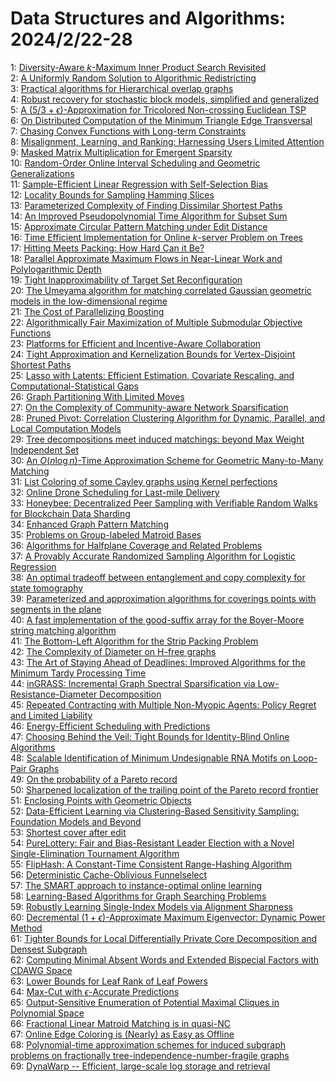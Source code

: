 # Data Structures and Algorithms: 2024/2/22-28  
1: [Diversity-Aware $k$-Maximum Inner Product Search Revisited](https://doi.org/10.48550/arXiv.2402.13858)  
2: [A Uniformly Random Solution to Algorithmic Redistricting](https://doi.org/10.48550/arXiv.2402.13868)  
3: [Practical algorithms for Hierarchical overlap graphs](https://doi.org/10.48550/arXiv.2402.13920)  
4: [Robust recovery for stochastic block models, simplified and generalized](https://doi.org/10.48550/arXiv.2402.13921)  
5: [A $(5/3+{\epsilon})$-Approximation for Tricolored Non-crossing Euclidean  TSP](https://doi.org/10.48550/arXiv.2402.13938)  
6: [On Distributed Computation of the Minimum Triangle Edge Transversal](https://doi.org/10.48550/arXiv.2402.13985)  
7: [Chasing Convex Functions with Long-term Constraints](https://doi.org/10.48550/arXiv.2402.14012)  
8: [Misalignment, Learning, and Ranking: Harnessing Users Limited Attention](https://doi.org/10.48550/arXiv.2402.14013)  
9: [Masked Matrix Multiplication for Emergent Sparsity](https://doi.org/10.48550/arXiv.2402.14118)  
10: [Random-Order Online Interval Scheduling and Geometric Generalizations](https://doi.org/10.48550/arXiv.2402.14201)  
11: [Sample-Efficient Linear Regression with Self-Selection Bias](https://doi.org/10.48550/arXiv.2402.14229)  
12: [Locality Bounds for Sampling Hamming Slices](https://doi.org/10.48550/arXiv.2402.14278)  
13: [Parameterized Complexity of Finding Dissimilar Shortest Paths](https://doi.org/10.48550/arXiv.2402.14376)  
14: [An Improved Pseudopolynomial Time Algorithm for Subset Sum](https://doi.org/10.48550/arXiv.2402.14493)  
15: [Approximate Circular Pattern Matching under Edit Distance](https://doi.org/10.48550/arXiv.2402.14550)  
16: [Time Efficient Implementation for Online $k$-server Problem on Trees](https://doi.org/10.48550/arXiv.2402.14633)  
17: [Hitting Meets Packing: How Hard Can it Be?](https://doi.org/10.48550/arXiv.2402.14927)  
18: [Parallel Approximate Maximum Flows in Near-Linear Work and  Polylogarithmic Depth](https://doi.org/10.48550/arXiv.2402.14950)  
19: [Tight Inapproximability of Target Set Reconfiguration](https://doi.org/10.48550/arXiv.2402.15076)  
20: [The Umeyama algorithm for matching correlated Gaussian geometric models  in the low-dimensional regime](https://doi.org/10.48550/arXiv.2402.15095)  
21: [The Cost of Parallelizing Boosting](https://doi.org/10.48550/arXiv.2402.15145)  
22: [Algorithmically Fair Maximization of Multiple Submodular Objective  Functions](https://doi.org/10.48550/arXiv.2402.15155)  
23: [Platforms for Efficient and Incentive-Aware Collaboration](https://doi.org/10.48550/arXiv.2402.15169)  
24: [Tight Approximation and Kernelization Bounds for Vertex-Disjoint  Shortest Paths](https://doi.org/10.48550/arXiv.2402.15348)  
25: [Lasso with Latents: Efficient Estimation, Covariate Rescaling, and  Computational-Statistical Gaps](https://doi.org/10.48550/arXiv.2402.15409)  
26: [Graph Partitioning With Limited Moves](https://doi.org/10.48550/arXiv.2402.15485)  
27: [On the Complexity of Community-aware Network Sparsification](https://doi.org/10.48550/arXiv.2402.15494)  
28: [Pruned Pivot: Correlation Clustering Algorithm for Dynamic, Parallel,  and Local Computation Models](https://doi.org/10.48550/arXiv.2402.15668)  
29: [Tree decompositions meet induced matchings: beyond Max Weight  Independent Set](https://doi.org/10.48550/arXiv.2402.15834)  
30: [An $O(n \log n)$-Time Approximation Scheme for Geometric Many-to-Many  Matching](https://doi.org/10.48550/arXiv.2402.15837)  
31: [List Coloring of some Cayley graphs using Kernel perfections](https://doi.org/10.48550/arXiv.2402.16047)  
32: [Online Drone Scheduling for Last-mile Delivery](https://doi.org/10.48550/arXiv.2402.16085)  
33: [Honeybee: Decentralized Peer Sampling with Verifiable Random Walks for  Blockchain Data Sharding](https://doi.org/10.48550/arXiv.2402.16201)  
34: [Enhanced Graph Pattern Matching](https://doi.org/10.48550/arXiv.2402.16205)  
35: [Problems on Group-labeled Matroid Bases](https://doi.org/10.48550/arXiv.2402.16259)  
36: [Algorithms for Halfplane Coverage and Related Problems](https://doi.org/10.48550/arXiv.2402.16323)  
37: [A Provably Accurate Randomized Sampling Algorithm for Logistic  Regression](https://doi.org/10.48550/arXiv.2402.16326)  
38: [An optimal tradeoff between entanglement and copy complexity for state  tomography](https://doi.org/10.48550/arXiv.2402.16353)  
39: [Parameterized and approximation algorithms for coverings points with  segments in the plane](https://doi.org/10.48550/arXiv.2402.16466)  
40: [A fast implementation of the good-suffix array for the Boyer-Moore  string matching algorithm](https://doi.org/10.48550/arXiv.2402.16469)  
41: [The Bottom-Left Algorithm for the Strip Packing Problem](https://doi.org/10.48550/arXiv.2402.16572)  
42: [The Complexity of Diameter on H-free graphs](https://doi.org/10.48550/arXiv.2402.16678)  
43: [The Art of Staying Ahead of Deadlines: Improved Algorithms for the  Minimum Tardy Processing Time](https://doi.org/10.48550/arXiv.2402.16847)  
44: [inGRASS: Incremental Graph Spectral Sparsification via  Low-Resistance-Diameter Decomposition](https://doi.org/10.48550/arXiv.2402.16990)  
45: [Repeated Contracting with Multiple Non-Myopic Agents: Policy Regret and  Limited Liability](https://doi.org/10.48550/arXiv.2402.17108)  
46: [Energy-Efficient Scheduling with Predictions](https://doi.org/10.48550/arXiv.2402.17143)  
47: [Choosing Behind the Veil: Tight Bounds for Identity-Blind Online  Algorithms](https://doi.org/10.48550/arXiv.2402.17160)  
48: [Scalable Identification of Minimum Undesignable RNA Motifs on Loop-Pair  Graphs](https://doi.org/10.48550/arXiv.2402.17206)  
49: [On the probability of a Pareto record](https://doi.org/10.48550/arXiv.2402.17220)  
50: [Sharpened localization of the trailing point of the Pareto record  frontier](https://doi.org/10.48550/arXiv.2402.17221)  
51: [Enclosing Points with Geometric Objects](https://doi.org/10.48550/arXiv.2402.17322)  
52: [Data-Efficient Learning via Clustering-Based Sensitivity Sampling:  Foundation Models and Beyond](https://doi.org/10.48550/arXiv.2402.17327)  
53: [Shortest cover after edit](https://doi.org/10.48550/arXiv.2402.17428)  
54: [PureLottery: Fair and Bias-Resistant Leader Election with a Novel  Single-Elimination Tournament Algorithm](https://doi.org/10.48550/arXiv.2402.17459)  
55: [FlipHash: A Constant-Time Consistent Range-Hashing Algorithm](https://doi.org/10.48550/arXiv.2402.17549)  
56: [Deterministic Cache-Oblivious Funnelselect](https://doi.org/10.48550/arXiv.2402.17631)  
57: [The SMART approach to instance-optimal online learning](https://doi.org/10.48550/arXiv.2402.17720)  
58: [Learning-Based Algorithms for Graph Searching Problems](https://doi.org/10.48550/arXiv.2402.17736)  
59: [Robustly Learning Single-Index Models via Alignment Sharpness](https://doi.org/10.48550/arXiv.2402.17756)  
60: [Decremental $(1+\epsilon)$-Approximate Maximum Eigenvector: Dynamic  Power Method](https://doi.org/10.48550/arXiv.2402.17929)  
61: [Tighter Bounds for Local Differentially Private Core Decomposition and  Densest Subgraph](https://doi.org/10.48550/arXiv.2402.18020)  
62: [Computing Minimal Absent Words and Extended Bispecial Factors with CDAWG  Space](https://doi.org/10.48550/arXiv.2402.18090)  
63: [Lower Bounds for Leaf Rank of Leaf Powers](https://doi.org/10.48550/arXiv.2402.18245)  
64: [Max-Cut with $\epsilon$-Accurate Predictions](https://doi.org/10.48550/arXiv.2402.18263)  
65: [Output-Sensitive Enumeration of Potential Maximal Cliques in Polynomial  Space](https://doi.org/10.48550/arXiv.2402.18265)  
66: [Fractional Linear Matroid Matching is in quasi-NC](https://doi.org/10.48550/arXiv.2402.18276)  
67: [Online Edge Coloring is (Nearly) as Easy as Offline](https://doi.org/10.48550/arXiv.2402.18339)  
68: [Polynomial-time approximation schemes for induced subgraph problems on  fractionally tree-independence-number-fragile graphs](https://doi.org/10.48550/arXiv.2402.18352)  
69: [DynaWarp -- Efficient, large-scale log storage and retrieval](https://doi.org/10.48550/arXiv.2402.18355)  